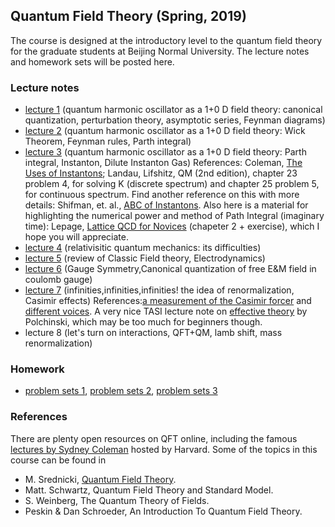 ## Quantum Field Theory (Spring, 2019)

The course is designed at the introductory level to the quantum field theory for the graduate students at Beijing Normal University. The lecture notes and homework sets will be posted here.


### Lecture notes
- [lecture 1](https://l-x-x.github.io/qft-2019/notes/qft2019spring-1.pdf) (quantum harmonic oscillator as a 1+0 D field theory: canonical quantization, perturbation theory, asymptotic series, Feynman diagrams)
- [lecture 2](https://l-x-x.github.io/qft-2019/notes/qft2019spring-2.pdf)  (quantum harmonic oscillator as a 1+0 D field theory: Wick Theorem, Feynman rules, Parth integral)
- [lecture 3](https://l-x-x.github.io/qft-2019/notes/qft2019spring-3.pdf)  (quantum harmonic oscillator as a 1+0 D field theory: Parth integral, Instanton, Dilute Instanton Gas) 
References: Coleman, [The Uses of Instantons](https://l-x-x.github.io/qft-2019/notes/Coleman-Instantons.pdf); Landau, Lifshitz, QM (2nd edition), chapter 23 problem 4, for solving K (discrete spectrum) and chapter 25 problem 5, for continuous spectrum. Find another reference on this with more details: Shifman, et. al., [ABC of Instantons](https://l-x-x.github.io/qft-2019/notes/ABC_of_Instantons.pdf). Also here is a material for highlighting the numerical power and method of Path Integral (imaginary time): Lepage, [Lattice QCD for Novices](https://arxiv.org/pdf/hep-lat/0506036.pdf) (chapeter 2 + exercise), which I hope you will appreciate. 
- [lecture 4](https://l-x-x.github.io/qft-2019/notes/qft2019spring-4.pdf) (relativisitic quantum mechanics: its difficulties)
- [lecture 5](https://l-x-x.github.io/qft-2019/notes/qft2019spring-5.pdf) (review of Classic Field theory, Electrodynamics)
- [lecture 6](https://l-x-x.github.io/qft-2019/notes/qft2019spring-6.pdf) (Gauge Symmetry,Canonical quantization of free E&M field in coulomb gauge)
- [lecture 7](https://l-x-x.github.io/qft-2019/notes/qft2019spring-7.pdf)  (infinities,infinities,infinities! the idea of renormalization, Casimir effects)
References:[a measurement of the Casimir forcer](https://l-x-x.github.io/qft-2019/notes/casimir.pdf) and [different voices](https://arxiv.org/pdf/hep-th/0503158.pdf). A very nice TASI lecture note on [effective theory](https://arxiv.org/pdf/hep-th/9210046.pdf) by Polchinski, which may be too much for beginners though.
- lecture 8 (let's turn on interactions, QFT+QM, lamb shift, mass renormalization)

### Homework 
- [problem sets 1](https://l-x-x.github.io/qft-2019/hw/HW1.pdf), [problem sets 2](https://l-x-x.github.io/qft-2019/hw/HW2.pdf), [problem sets 3](https://l-x-x.github.io/qft-2019/hw/HW3.pdf)

### References
There are plenty open resources on QFT online, including the famous [lectures by Sydney Coleman](https://www.physics.harvard.edu/events/videos/Phys253) hosted by Harvard. Some of the topics in this course can be found in

- M. Srednicki, [Quantum Field Theory](http://web.physics.ucsb.edu/~mark/ms-qft-DRAFT.pdf).
- Matt. Schwartz, Quantum Field Theory and Standard Model.
- S. Weinberg, The Quantum Theory of Fields.
- Peskin & Dan Schroeder, An Introduction To Quantum Field Theory.
